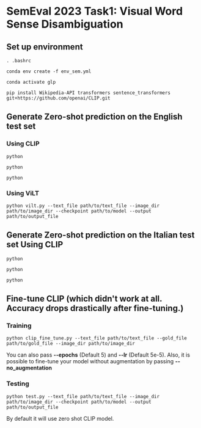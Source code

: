 # SemEval 2023 Task1: Visual Word Sense Disambiguation

## Set up environment


```
. .bashrc

conda env create -f env_sem.yml

conda activate glp

pip install Wikipedia-API transformers sentence_transformers git+https://github.com/openai/CLIP.git
```

## Generate Zero-shot prediction on the English test set

###  Using CLIP
```
python 

python

python
```

### Using ViLT

```
python vilt.py --text_file path/to/text_file --image_dir path/to/image_dir --checkpoint path/to/model --output path/to/output_file

```


## Generate Zero-shot prediction on the Italian test set Using CLIP


```
python 

python

python
```


## Fine-tune CLIP (which didn't work at all. Accuracy drops drastically after fine-tuning.)
### Training
```
python clip_fine_tune.py --text_file path/to/text_file --gold_file path/to/gold_file --image_dir path/to/image_dir 

```
You can also pass **--epochs** (Default 5) and **--lr** (Default 5e-5). Also, it is possible to fine-tune your model without augmentation by passing **--no_augmentation**

### Testing

```
python test.py --text_file path/to/text_file --image_dir path/to/image_dir --checkpoint path/to/model --output path/to/output_file

```
By default it will use zero shot CLIP model.




